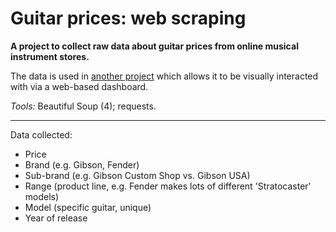 # Guitar prices: web scraping

**A project to collect raw data about guitar prices from online musical instrument stores.**

The data is used in [another project](https://github.com/oliverlambson/guitar_prices_django_dashboard) which allows it to be visually interacted with via a web-based dashboard.

*Tools:* Beautiful Soup (4); requests.

---

Data collected:
- Price
- Brand (e.g. Gibson, Fender)
- Sub-brand (e.g. Gibson Custom Shop vs. Gibson USA)
- Range (product line, e.g. Fender makes lots of different 'Stratocaster' models)
- Model (specific guitar, unique)
- Year of release
